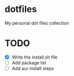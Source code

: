 # dotfiles
My personal dot files collection

# TODO

- [x] Write the install.sh file
- [ ] Add package list
- [ ] Add aur install steps
